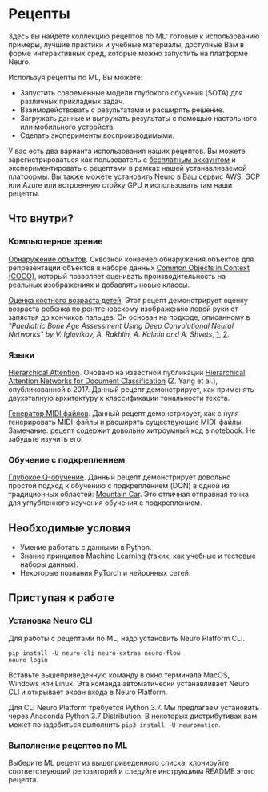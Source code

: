 # Рецепты

Здесь вы найдете коллекцию рецептов по ML: готовые к использованию примеры, лучшие практики и учебные материалы, доступные Вам в форме интерактивных сред, которые можно запустить на платформе Neuro.

Используя рецепты по ML, Вы можете:

* Запустить современные модели глубокого обучения \(SOTA\) для различных прикладных задач.
* Взаимодействовать с результатами и расширять решение.
* Загружать данные и выгружать результаты с помощью настольного или мобильного устройств.
* Сделать эксперименты воспроизводимыми.

У вас есть два варианта использования наших рецептов. Вы можете зарегистрироваться как пользователь с [бесплатным аккаунтом](https://neu.ro/) и экспериментировать с рецептами в рамках нашей устанавливаемой платформы. Вы также можете установить Neuro в Ваш сервис AWS, GCP или Azure или встроенную стойку GPU и использовать там наши рецепты.

## Что внутри?

### Компьютерное зрение

[Обнаружение объктов](object-detection.md). Сквозной конвейер обнаружения объектов для репрезентации объектов в наборе данных [Common Objects in Context \(COCO\)](http://cocodataset.org), который позволяет оценивать производительность на реальных изображениях и добавлять новые классы.

[Оценка костного возраста детей](pediatric-bone-age-assessment.md). Этот рецепт демонстрирует оценку возраста ребенка по рентгеновскому изображению левой руки от запястья до кончиков пальцев. Он основан на подходе, описанному в _"Paediatric Bone Age Assessment Using Deep Convolutional Neural Networks" by V. Iglovikov, A. Rakhlin, A. Kalinin and A. Shvets_, [1](https://link.springer.com/chapter/10.1007%2F978-3-030-00889-5_34), [2](https://www.biorxiv.org/content/biorxiv/early/2018/06/20/234120.full.pdf).

### Языки

[Hierarchical Attention](hierarchical-attention-for-sentiment-classification.md). Оновано на известной публикации [Hierarchical Attention Networks for Document Classification](https://arxiv.org/abs/1608.07775) \(Z. Yang et al.\), опубликованной в 2017. Данный рецепт демонстрирует, как применять двухэтапную архитектуру к классификации тональности текста.

[Генератор MIDI файлов](midi-generator.md). Данный рецепт демонстрирует, как с нуля генерировать MIDI-файлы и расширять существующие MIDI-файлы. Замечание: рецепт содержит довольно хитроумный код в notebook. Не забудьте изучить его!

### Обучение с подкреплением

[Глубокое Q-обучение](deep-q-learning-dqn.md). Данный рецепт демонстрирует довольно простой подход к обучению с подкреплением \(DQN\) в одной из традиционных областей: [Mountain Car](https://gym.openai.com/envs/MountainCar-v0/). Это отличная отправная точка для углубленного изучения обучения с подкреплением.

## Необходимые условия

* Умение работать с данными в Python.
* Знание принципов Machine Learning \(таких, как учебные и тестовые наборы данных\).
* Некоторые познания PyTorch и нейронных сетей.

## Приступая к работе

### Установка Neuro CLI

Для работы с рецептами по ML, надо установить Neuro Platform CLI.

```text
pip install -U neuro-cli neuro-extras neuro-flow
neuro login
```

Вставьте вышеприведенную команду в окно терминала MacOS, Windows или Linux. Эта команда автоматически устанавливает Neuro CLI и открывает экран входа в Neuro Platform.

Для CLI Neuro Platform требуется Python 3.7. Мы предлагаем установить через Anaconda Python 3.7 Distribution. В некоторых дистрибутивах вам может понадобиться выполнить `pip3 install -U neuromation`.

### Выполнение рецептов по ML

Выберите ML рецепт из вышеприведенного списка, клонируйте соответствующий репозиторий и следуйте инструкциям README этого рецепта.

